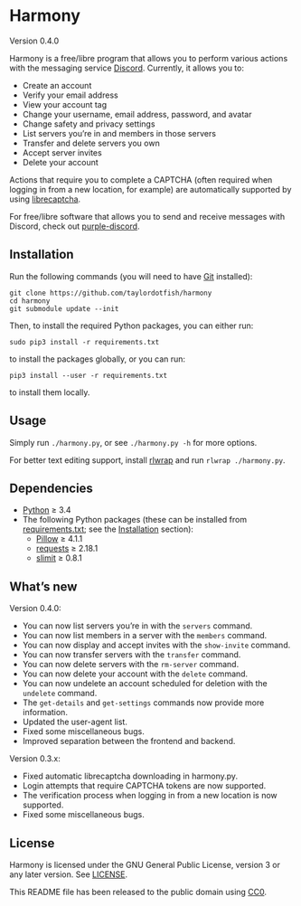 Harmony
=======

Version 0.4.0

Harmony is a free/libre program that allows you to perform various actions with
the messaging service [Discord]. Currently, it allows you to:

* Create an account
* Verify your email address
* View your account tag
* Change your username, email address, password, and avatar
* Change safety and privacy settings
* List servers you’re in and members in those servers
* Transfer and delete servers you own
* Accept server invites
* Delete your account

Actions that require you to complete a CAPTCHA (often required when logging in
from a new location, for example) are automatically supported by using
[librecaptcha].

For free/libre software that allows you to send and receive messages with
Discord, check out [purple-discord].

[Discord]: https://en.wikipedia.org/wiki/Discord_(software)
[librecaptcha]: https://github.com/taylordotfish/librecaptcha
[purple-discord]: https://github.com/EionRobb/purple-discord


Installation
------------

Run the following commands (you will need to have [Git] installed):

```
git clone https://github.com/taylordotfish/harmony
cd harmony
git submodule update --init
```

Then, to install the required Python packages, you can either run:

```
sudo pip3 install -r requirements.txt
```

to install the packages globally, or you can run:

```
pip3 install --user -r requirements.txt
```

to install them locally.

[Git]: https://git-scm.com


Usage
-----

Simply run ``./harmony.py``, or see ``./harmony.py -h`` for more options.

For better text editing support, install [rlwrap] and run
``rlwrap ./harmony.py``.

[rlwrap]: https://github.com/hanslub42/rlwrap


Dependencies
------------

* [Python] ≥ 3.4
* The following Python packages (these can be installed from
  [requirements.txt](requirements.txt); see the [Installation] section):
  - [Pillow] ≥ 4.1.1
  - [requests] ≥ 2.18.1
  - [slimit] ≥ 0.8.1

[Installation]: #installation
[Python]: https://www.python.org/
[Pillow]: https://pypi.python.org/pypi/Pillow/
[requests]: https://pypi.python.org/pypi/requests/
[slimit]: https://pypi.python.org/pypi/slimit/


What’s new
----------

Version 0.4.0:

* You can now list servers you’re in with the ``servers`` command.
* You can now list members in a server with the ``members`` command.
* You can now display and accept invites with the ``show-invite`` command.
* You can now transfer servers with the ``transfer`` command.
* You can now delete servers with the ``rm-server`` command.
* You can now delete your account with the ``delete`` command.
* You can now undelete an account scheduled for deletion with the ``undelete``
  command.
* The ``get-details`` and ``get-settings`` commands now provide more
  information.
* Updated the user-agent list.
* Fixed some miscellaneous bugs.
* Improved separation between the frontend and backend.

Version 0.3.x:

* Fixed automatic librecaptcha downloading in harmony.py.
* Login attempts that require CAPTCHA tokens are now supported.
* The verification process when logging in from a new location is now
  supported.
* Fixed some miscellaneous bugs.


License
-------

Harmony is licensed under the GNU General Public License, version 3 or any
later version. See [LICENSE].

This README file has been released to the public domain using [CC0].

[LICENSE]: LICENSE
[CC0]: https://creativecommons.org/publicdomain/zero/1.0/
